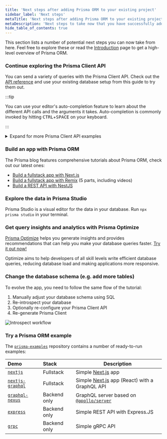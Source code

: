 ```yaml
---
title: 'Next steps after adding Prisma ORM to your existing project'
sidebar_label: 'Next steps'
metaTitle: 'Next steps after adding Prisma ORM to your existing project'
metaDescription: 'Next steps to take now that you have successfully added Prisma ORM to your relational database project'
hide_table_of_contents: true
---
```


This section lists a number of potential next steps you can now take from here. Feel free to explore these or read the [Introduction](/orm/overview/introduction/what-is-prisma) page to get a high-level overview of Prisma ORM.

### Continue exploring the Prisma Client API

You can send a variety of queries with the Prisma Client API. Check out the [API reference](/orm/prisma-client) and use your existing database setup from this guide to try them out.

:::tip

You can use your editor's auto-completion feature to learn about the different API calls and the arguments it takes. Auto-completion is commonly invoked by hitting <kbd>CTRL</kbd>+<kbd>SPACE</kbd> on your keyboard.

:::

<details>
<summary>Expand for more Prisma Client API examples</summary>

Here are a few suggestions for a number of more queries you can send with Prisma Client:

**Filter all `Post` records that contain `"hello"`**

```js
const filteredPosts = await prisma.post.findMany(,
      ,
    ],
  },
})
```

**Create a new `Post` record and connect it to an existing `User` record**

```js
const post = await prisma.post.create(,
    },
  },
})
```

**Use the fluent relations API to retrieve the `Post` records of a `User` by traversing the relations**

```js
const posts = await prisma.profile
  .findUnique(,
  })
  .user()
  .posts()
```

**Delete a `User` record**

```js
const deletedUser = await prisma.user.delete(,
})
```

</details>

### Build an app with Prisma ORM

The Prisma blog features comprehensive tutorials about Prisma ORM, check out our latest ones:

- [Build a fullstack app with Next.js](https://www.youtube.com/watch?v=QXxy8Uv1LnQ&ab_channel=ByteGrad)
- [Build a fullstack app with Remix](https://www.prisma.io/blog/fullstack-remix-prisma-mongodb-1-7D0BfTXBmB6r) (5 parts, including videos)
- [Build a REST API with NestJS](https://www.prisma.io/blog/nestjs-prisma-rest-api-7D056s1BmOL0)

### Explore the data in Prisma Studio

Prisma Studio is a visual editor for the data in your database. Run `npx prisma studio` in your terminal.

### Get query insights and analytics with Prisma Optimize

[Prisma Optimize](/optimize) helps you generate insights and provides recommendations that can help you make your database queries faster. [Try it out now!](/optimize/getting-started)

Optimize aims to help developers of all skill levels write efficient database queries, reducing database load and making applications more responsive.

### Change the database schema (e.g. add more tables)

To evolve the app, you need to follow the same flow of the tutorial:

1. Manually adjust your database schema using SQL
1. Re-introspect your database
1. Optionally re-configure your Prisma Client API
1. Re-generate Prisma Client

![Introspect workflow](/img/getting-started/prisma-evolve-app-workflow.png)

### Try a Prisma ORM example

The [`prisma-examples`](https://github.com/prisma/prisma-examples/) repository contains a number of ready-to-run examples:

| Demo                                                    | Stack        | Description                                                                                  |
| :------------------------------------------------------ | :----------- | -------------------------------------------------------------------------------------------- |
| [`nextjs`](https://pris.ly/e/orm/nextjs)                | Fullstack    | Simple [Next.js](https://nextjs.org/) app                                                    |
| [`nextjs-graphql`](https://pris.ly/e/ts/graphql-nextjs) | Fullstack    | Simple [Next.js](https://nextjs.org/) app (React) with a GraphQL API                         |
| [`graphql-nexus`](https://pris.ly/e/ts/graphql-nexus)   | Backend only | GraphQL server based on [`@apollo/server`](https://www.apollographql.com/docs/apollo-server) |
| [`express`](https://pris.ly/e/ts/rest-express)          | Backend only | Simple REST API with Express.JS                                                              |
| [`grpc`](https://pris.ly/e/ts/grpc)                     | Backend only | Simple gRPC API                                                                              |
